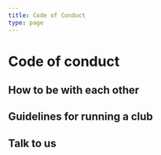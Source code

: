 ```yaml
---
title: Code of Conduct
type: page
---
```


# Code of conduct

## How to be with each other
## Guidelines for running a club
## Talk to us
